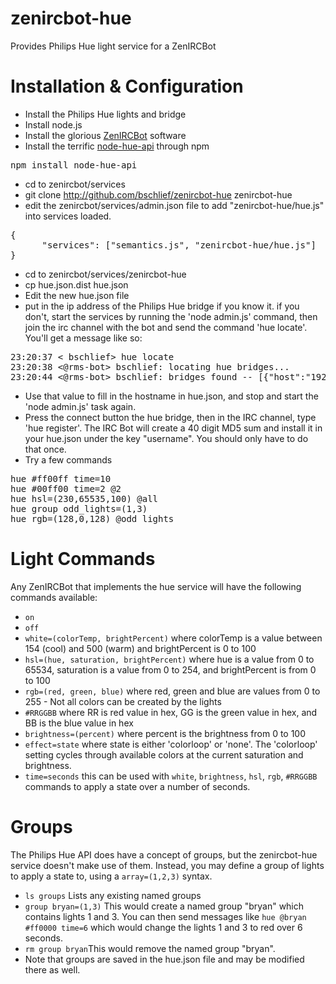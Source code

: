 zenircbot-hue
=============
Provides Philips Hue light service for a ZenIRCBot

Installation & Configuration
============
* Install the Philips Hue lights and bridge
* Install node.js
* Install the glorious [ZenIRCBot](https://github.com/wraithan/zenircbot) software
* Install the terrific [node-hue-api](https://github.com/peter-murray/node-hue-api) through npm
<pre>
npm install node-hue-api
</pre>
* cd to zenircbot/services
* git clone http://github.com/bschlief/zenircbot-hue zenircbot-hue
* edit the zenircbot/services/admin.json file to add "zenircbot-hue/hue.js" into services loaded.
<pre>
{ 
      "services": ["semantics.js", "zenircbot-hue/hue.js"] 
}
</pre>
* cd to zenircbot/services/zenircbot-hue
* cp hue.json.dist hue.json
* Edit the new hue.json file
* put in the ip address of the Philips Hue bridge if you know it.  if you don't, start the services by running the 'node admin.js' command, then join the irc channel with the bot and send the command 'hue locate'.  You'll get a message like so:
<pre>
23:20:37 < bschlief> hue locate
23:20:38 <@rms-bot> bschlief: locating hue bridges...
23:20:44 <@rms-bot> bschlief: bridges found -- [{"host":"192.168.1.135","port":"80"}]
</pre>
* Use that value to fill in the hostname in hue.json, and stop and start the 'node admin.js' task again.
* Press the connect button the hue bridge, then in the IRC channel, type 'hue register'.  The IRC Bot will create a 40 digit MD5 sum and install it in your hue.json under the key "username".  You should only have to do that once.
* Try a few commands
<pre>
hue #ff00ff time=10
hue #00ff00 time=2 @2
hue hsl=(230,65535,100) @all
hue group odd_lights=(1,3)
hue rgb=(128,0,128) @odd_lights
</pre>

Light Commands
=============
Any ZenIRCBot that implements the hue service will have the following commands available:

* <code>on</code>
* <code>off</code>
* <code>white=(colorTemp, brightPercent)</code> where colorTemp is a value between 154 (cool) and 500 (warm) and brightPercent is 0 to 100
* <code>hsl=(hue, saturation, brightPercent)</code> where hue is a value from 0 to 65534, saturation is a value from 0 to 254, and brightPercent is from 0 to 100
* <code>rgb=(red, green, blue)</code> where red, green and blue are values from 0 to 255 - Not all colors can be created by the lights
* <code>#RRGGBB</code> where RR is red value in hex, GG is the green value in hex, and BB is the blue value in hex
* <code>brightness=(percent)</code> where percent is the brightness from 0 to 100
* <code>effect=state</code> where state is either 'colorloop' or 'none'.  The 'colorloop' setting cycles through available colors at the current saturation and brightness.
* <code>time=seconds</code> this can be used with <code>white</code>, <code>brightness</code>, <code>hsl</code>, <code>rgb</code>, <code>#RRGGBB</code> commands to apply a state over a number of seconds.  

Groups
==============
The Philips Hue API does have a concept of groups, but the zenircbot-hue service doesn't make use of them.  Instead, you may define a group of lights to apply a state to, using a <code>array=(1,2,3)</code> syntax.
* <code>ls groups</code> Lists any existing named groups
* <code>group bryan=(1,3)</code> This would create a named group "bryan" which contains lights 1 and 3.  You can then send messages like <code>hue @bryan #ff0000 time=6</code> which would change the lights 1 and 3 to red over 6 seconds.
* <code>rm group bryan</code>This would remove the named group "bryan".
* Note that groups are saved in the hue.json file and may be modified there as well.
